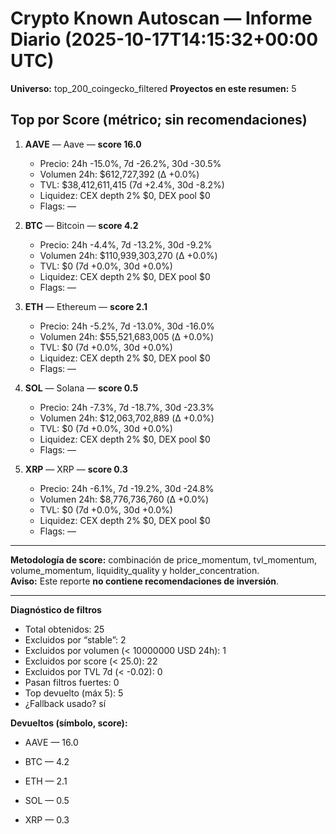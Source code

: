 # Crypto Known Autoscan — Informe Diario (2025-10-17T14:15:32+00:00 UTC)

**Universo:** top_200_coingecko_filtered
**Proyectos en este resumen:** 5

## Top por Score (métrico; sin recomendaciones)

1. **AAVE** — Aave — **score 16.0**
   - Precio: 24h -15.0%, 7d -26.2%, 30d -30.5%
   - Volumen 24h: $612,727,392 (Δ +0.0%)
   - TVL: $38,412,611,415 (7d +2.4%, 30d -8.2%)
   - Liquidez: CEX depth 2% $0, DEX pool $0
   - Flags: —

2. **BTC** — Bitcoin — **score 4.2**
   - Precio: 24h -4.4%, 7d -13.2%, 30d -9.2%
   - Volumen 24h: $110,939,303,270 (Δ +0.0%)
   - TVL: $0 (7d +0.0%, 30d +0.0%)
   - Liquidez: CEX depth 2% $0, DEX pool $0
   - Flags: —

3. **ETH** — Ethereum — **score 2.1**
   - Precio: 24h -5.2%, 7d -13.0%, 30d -16.0%
   - Volumen 24h: $55,521,683,005 (Δ +0.0%)
   - TVL: $0 (7d +0.0%, 30d +0.0%)
   - Liquidez: CEX depth 2% $0, DEX pool $0
   - Flags: —

4. **SOL** — Solana — **score 0.5**
   - Precio: 24h -7.3%, 7d -18.7%, 30d -23.3%
   - Volumen 24h: $12,063,702,889 (Δ +0.0%)
   - TVL: $0 (7d +0.0%, 30d +0.0%)
   - Liquidez: CEX depth 2% $0, DEX pool $0
   - Flags: —

5. **XRP** — XRP — **score 0.3**
   - Precio: 24h -6.1%, 7d -19.2%, 30d -24.8%
   - Volumen 24h: $8,776,736,760 (Δ +0.0%)
   - TVL: $0 (7d +0.0%, 30d +0.0%)
   - Liquidez: CEX depth 2% $0, DEX pool $0
   - Flags: —


---

**Metodología de score:** combinación de price_momentum, tvl_momentum, volume_momentum, liquidity_quality y holder_concentration.  
**Aviso:** Este reporte **no contiene recomendaciones de inversión**.


---
**Diagnóstico de filtros**

- Total obtenidos: 25
- Excluidos por “stable”: 2
- Excluidos por volumen (< 10000000 USD 24h): 1
- Excluidos por score (< 25.0): 22
- Excluidos por TVL 7d (< -0.02): 0
- Pasan filtros fuertes: 0
- Top devuelto (máx 5): 5
- ¿Fallback usado? sí


**Devueltos (símbolo, score):**

- AAVE — 16.0

- BTC — 4.2

- ETH — 2.1

- SOL — 0.5

- XRP — 0.3


